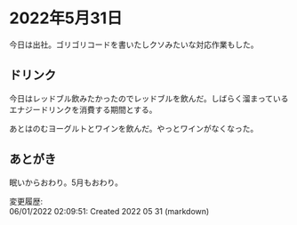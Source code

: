 # 2022年5月31日

今日は出社。ゴリゴリコードを書いたしクソみたいな対応作業もした。

## ドリンク

今日はレッドブル飲みたかったのでレッドブルを飲んだ。しばらく溜まっているエナジードリンクを消費する期間とする。

あとはのむヨーグルトとワインを飲んだ。やっとワインがなくなった。

## あとがき

眠いからおわり。5月もおわり。

変更履歴:  
06/01/2022 02:09:51: Created 2022 05 31 (markdown)  
